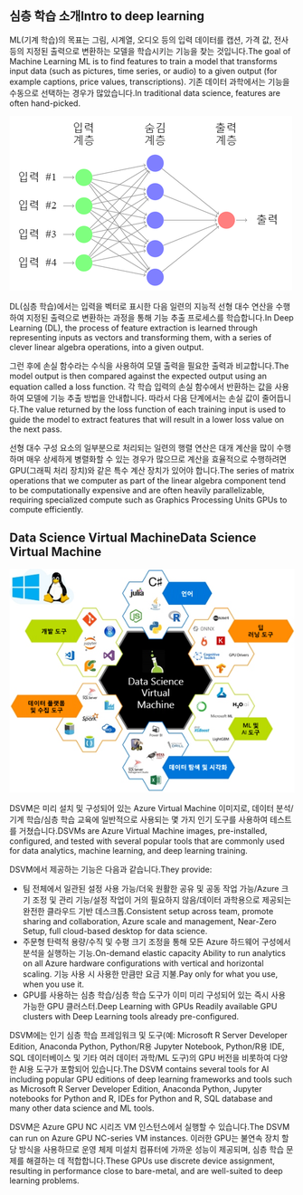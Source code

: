 ## <a name="intro-to-deep-learning"></a><span data-ttu-id="4b539-101">심층 학습 소개</span><span class="sxs-lookup"><span data-stu-id="4b539-101">Intro to deep learning</span></span>

<span data-ttu-id="4b539-102">ML(기계 학습)의 목표는 그림, 시계열, 오디오 등의 입력 데이터를 캡션, 가격 값, 전사 등의 지정된 출력으로 변환하는 모델을 학습시키는 기능을 찾는 것입니다.</span><span class="sxs-lookup"><span data-stu-id="4b539-102">The goal of Machine Learning ML is to find features to train a model that transforms input data (such as pictures, time series, or audio) to a given output (for example captions, price values, transcriptions).</span></span> <span data-ttu-id="4b539-103">기존 데이터 과학에서는 기능을 수동으로 선택하는 경우가 많았습니다.</span><span class="sxs-lookup"><span data-stu-id="4b539-103">In traditional data science, features are often hand-picked.</span></span>

![피드 전달 심층 신경망의 정식 예제.](../media/2-image1.PNG)

<span data-ttu-id="4b539-105">DL(심층 학습)에서는 입력을 벡터로 표시한 다음 일련의 지능적 선형 대수 연산을 수행하여 지정된 출력으로 변환하는 과정을 통해 기능 추출 프로세스를 학습합니다.</span><span class="sxs-lookup"><span data-stu-id="4b539-105">In Deep Learning (DL), the process of feature extraction is learned through representing inputs as vectors and transforming them, with a series of clever linear algebra operations, into a given output.</span></span>  

<span data-ttu-id="4b539-106">그런 후에 손실 함수라는 수식을 사용하여 모델 출력을 필요한 출력과 비교합니다.</span><span class="sxs-lookup"><span data-stu-id="4b539-106">The model output is then compared against the expected output using an equation called a loss function.</span></span> <span data-ttu-id="4b539-107">각 학습 입력의 손실 함수에서 반환하는 값을 사용하여 모델에 기능 추출 방법을 안내합니다. 따라서 다음 단계에서는 손실 값이 줄어듭니다.</span><span class="sxs-lookup"><span data-stu-id="4b539-107">The value returned by the loss function of each training input is used to guide the model to extract features that will result in a lower loss value on the next pass.</span></span>  
 
<span data-ttu-id="4b539-108">선형 대수 구성 요소의 일부분으로 처리되는 일련의 행렬 연산은 대개 계산을 많이 수행하며 매우 상세하게 병렬화할 수 있는 경우가 많으므로 계산을 효율적으로 수행하려면 GPU(그래픽 처리 장치)와 같은 특수 계산 장치가 있어야 합니다.</span><span class="sxs-lookup"><span data-stu-id="4b539-108">The series of matrix operations that we computer as part of the linear algebra component tend to be computationally expensive and are often heavily parallelizable, requiring specialized compute such as Graphics Processing Units GPUs to compute efficiently.</span></span>

## <a name="data-science-virtual-machine"></a><span data-ttu-id="4b539-109">Data Science Virtual Machine</span><span class="sxs-lookup"><span data-stu-id="4b539-109">Data Science Virtual Machine</span></span>

![DSVM 옵션](../media/2-image2.PNG)

<span data-ttu-id="4b539-111">DSVM은 미리 설치 및 구성되어 있는 Azure Virtual Machine 이미지로, 데이터 분석/기계 학습/심층 학습 교육에 일반적으로 사용되는 몇 가지 인기 도구를 사용하여 테스트를 거쳤습니다.</span><span class="sxs-lookup"><span data-stu-id="4b539-111">DSVMs are Azure Virtual Machine images, pre-installed, configured, and tested with several popular tools that are commonly used for data analytics, machine learning, and deep learning training.</span></span>

<span data-ttu-id="4b539-112">DSVM에서 제공하는 기능은 다음과 같습니다.</span><span class="sxs-lookup"><span data-stu-id="4b539-112">They provide:</span></span>

- <span data-ttu-id="4b539-113">팀 전체에서 일관된 설정 사용 가능/더욱 원활한 공유 및 공동 작업 가능/Azure 크기 조정 및 관리 기능/설정 작업이 거의 필요하지 않음/데이터 과학용으로 제공되는 완전한 클라우드 기반 데스크톱.</span><span class="sxs-lookup"><span data-stu-id="4b539-113">Consistent setup across team, promote sharing and collaboration, Azure scale and management, Near-Zero Setup, full cloud-based desktop for data science.</span></span>
- <span data-ttu-id="4b539-114">주문형 탄력적 용량/수직 및 수평 크기 조정을 통해 모든 Azure 하드웨어 구성에서 분석을 실행하는 기능.</span><span class="sxs-lookup"><span data-stu-id="4b539-114">On-demand elastic capacity Ability to run analytics on all Azure hardware configurations with vertical and horizontal scaling.</span></span> <span data-ttu-id="4b539-115">기능 사용 시 사용한 만큼만 요금 지불.</span><span class="sxs-lookup"><span data-stu-id="4b539-115">Pay only for what you use, when you use it.</span></span>
- <span data-ttu-id="4b539-116">GPU를 사용하는 심층 학습/심층 학습 도구가 이미 미리 구성되어 있는 즉시 사용 가능한 GPU 클러스터.</span><span class="sxs-lookup"><span data-stu-id="4b539-116">Deep Learning with GPUs Readily available GPU clusters with Deep Learning tools already pre-configured.</span></span> 

<span data-ttu-id="4b539-117">DSVM에는 인기 심층 학습 프레임워크 및 도구(예: Microsoft R Server Developer Edition, Anaconda Python, Python/R용 Jupyter Notebook, Python/R용 IDE, SQL 데이터베이스 및 기타 여러 데이터 과학/ML 도구)의 GPU 버전을 비롯하여 다양한 AI용 도구가 포함되어 있습니다.</span><span class="sxs-lookup"><span data-stu-id="4b539-117">The DSVM contains several tools for AI including popular GPU editions of deep learning frameworks and tools such as Microsoft R Server Developer Edition, Anaconda Python, Jupyter notebooks for Python and R, IDEs for Python and R, SQL database and many other data science and ML tools.</span></span>

<span data-ttu-id="4b539-118">DSVM은 Azure GPU NC 시리즈 VM 인스턴스에서 실행할 수 있습니다.</span><span class="sxs-lookup"><span data-stu-id="4b539-118">The DSVM can run on Azure GPU NC-series VM instances.</span></span> <span data-ttu-id="4b539-119">이러한 GPU는 불연속 장치 할당 방식을 사용하므로 운영 체제 미설치 컴퓨터에 가까운 성능이 제공되며, 심층 학습 문제를 해결하는 데 적합합니다.</span><span class="sxs-lookup"><span data-stu-id="4b539-119">These GPUs use discrete device assignment, resulting in performance close to bare-metal, and are well-suited to deep learning problems.</span></span>

<!--### Quiz? 

What is the goal of machine learning? 
How is traditional machine learning different from deep learning? 
Why are GPU's often used for deep learning? 
What does the DSVM provide? -->
